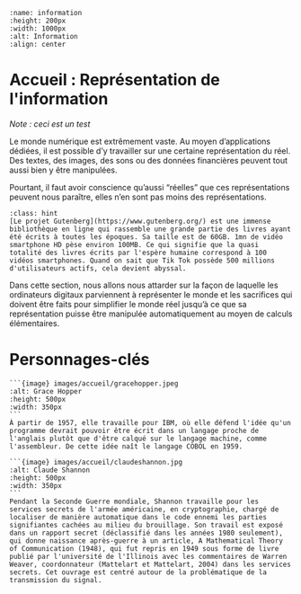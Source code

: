 ````{image} images/accueil/accueil1.jpg
:name: information
:height: 200px
:width: 1000px
:alt: Information
:align: center
`````



# Accueil : Représentation de l'information

*Note : ceci est un test*

Le monde numérique est extrêmement vaste. Au moyen d’applications dédiées, il est possible d’y travailler sur une certaine représentation du réel. Des textes, des images, des sons ou des données financières peuvent tout aussi bien y être manipulées.

Pourtant, il faut avoir conscience qu’aussi “réelles” que ces représentations peuvent nous paraître, elles n’en sont pas moins des représentations.

````{sidebar} Anecdote
:class: hint
[Le projet Gutenberg](https://www.gutenberg.org/) est une immense bibliothèque en ligne qui rassemble une grande partie des livres ayant été écrits à toutes les époques. Sa taille est de 60GB. 1mn de vidéo smartphone HD pèse environ 100MB. Ce qui signifie que la quasi totalité des livres écrits par l'espère humaine correspond à 100 vidéos smartphones. Quand on sait que Tik Tok possède 500 millions d'utilisateurs actifs, cela devient abyssal.
````

Dans cette section, nous allons nous attarder sur la façon de laquelle les ordinateurs digitaux parviennent à représenter le monde et les sacrifices qui doivent être faits pour simplifier le monde réel jusqu’à ce que sa représentation puisse être manipulée automatiquement au moyen de calculs élémentaires.

# Personnages-clés

````{tabbed} Grace Hopper
```{image} images/accueil/gracehopper.jpeg
:alt: Grace Hopper
:height: 500px
:width: 350px
```
À partir de 1957, elle travaille pour IBM, où elle défend l'idée qu'un programme devrait pouvoir être écrit dans un langage proche de l'anglais plutôt que d'être calqué sur le langage machine, comme l'assembleur. De cette idée naît le langage COBOL en 1959.
````

````{tabbed} Claude Shannon
```{image} images/accueil/claudeshannon.jpg
:alt: Claude Shannon
:height: 500px
:width: 350px
```
Pendant la Seconde Guerre mondiale, Shannon travaille pour les services secrets de l'armée américaine, en cryptographie, chargé de localiser de manière automatique dans le code ennemi les parties signifiantes cachées au milieu du brouillage. Son travail est exposé dans un rapport secret (déclassifié dans les années 1980 seulement), qui donne naissance après-guerre à un article, A Mathematical Theory of Communication (1948), qui fut repris en 1949 sous forme de livre publié par l'université de l'Illinois avec les commentaires de Warren Weaver, coordonnateur (Mattelart et Mattelart, 2004) dans les services secrets. Cet ouvrage est centré autour de la problématique de la transmission du signal.
````


